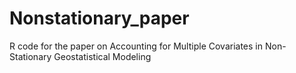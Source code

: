 # Nonstationary_paper
R code for the paper on Accounting for Multiple Covariates in Non-Stationary Geostatistical Modeling
